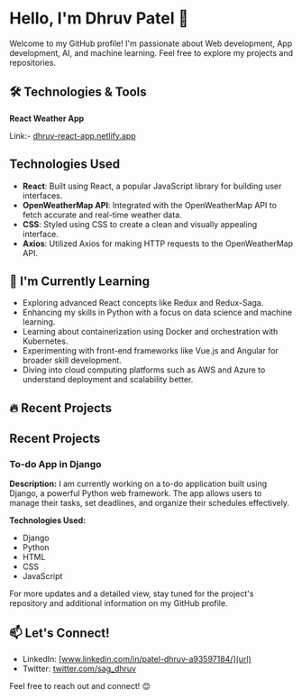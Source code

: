# Hello, I'm Dhruv Patel 👋

Welcome to my GitHub profile! I'm passionate about Web development, App development, AI, and machine learning. Feel free to explore my projects and repositories.

## 🛠️ Technologies & Tools

**React Weather App** 

Link:- [dhruv-react-app.netlify.app](url)

## Technologies Used

- **React**: Built using React, a popular JavaScript library for building user interfaces.
- **OpenWeatherMap API**: Integrated with the OpenWeatherMap API to fetch accurate and real-time weather data.
- **CSS**: Styled using CSS to create a clean and visually appealing interface.
- **Axios**: Utilized Axios for making HTTP requests to the OpenWeatherMap API.

## 🌱 I'm Currently Learning

- Exploring advanced React concepts like Redux and Redux-Saga.
- Enhancing my skills in Python with a focus on data science and machine learning.
- Learning about containerization using Docker and orchestration with Kubernetes.
- Experimenting with front-end frameworks like Vue.js and Angular for broader skill development.
- Diving into cloud computing platforms such as AWS and Azure to understand deployment and scalability better.

## 🔥 Recent Projects

## Recent Projects

### To-do App in Django

**Description:**
I am currently working on a to-do application built using Django, a powerful Python web framework. The app allows users to manage their tasks, set deadlines, and organize their schedules effectively.

**Technologies Used:**
- Django
- Python
- HTML
- CSS
- JavaScript

For more updates and a detailed view, stay tuned for the project's repository and additional information on my GitHub profile.

## 📫 Let's Connect!

- LinkedIn: [www.linkedin.com/in/patel-dhruv-a93597184/](url)
- Twitter: [twitter.com/sag_dhruv](url)

Feel free to reach out and connect! 😊


<!---
sag-dhruv/sag-dhruv is a ✨ special ✨ repository because its `README.md` (this file) appears on your GitHub profile.
You can click the Preview link to take a look at your changes.
--->
